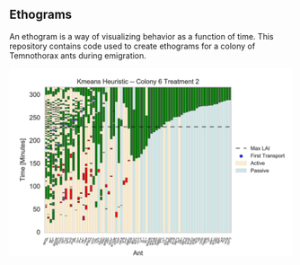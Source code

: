 ## Ethograms
An ethogram is a way of visualizing behavior as a function of time. This repository contains code used to create ethograms for a colony of Temnothorax ants during emigration.

<img src="https://github.com/jakehanson/Ethograms/blob/master/results/heuristic/col6_t2.jpg" alt="alt text">
